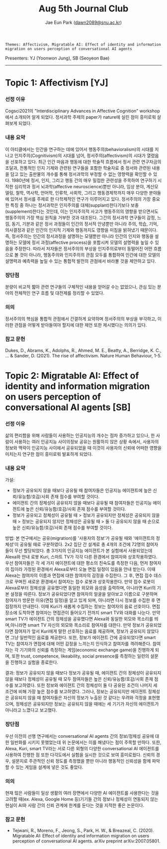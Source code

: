 ﻿---
layout: post
title: "Aug 5th Journal Club"
author: "Jae Eun Park (dawn2089@snu.ac.kr)"
---

    Themes: Affectivism, Migratable AI: Effect of identity and information migration on users perception of conversational AI agents

Presenters: YJ (Yoonwon Jung), SB (Seoyeon Bae)

-----------------

# Topic 1: Affectivism [YJ]

### **선정 이유**
Cogsci2021의 "Interdisciplinary Advances in Affective Cognition" workshop에서 소개되어 알게 되었다. 정서과학 주제의 paper가 nature에 실린 점이 흥미로워 살펴보게 되었다.

### **내용 요약**
이 아티클에서는 인간을 연구하는 데에 있어서 행동주의(behavioralism)의 시대를 지나고 인지주의(Cognitivism)의 시대를 넘어, 정서주의(affectivism)의 시대가 열렸음을 선포하고 있다. 
최근 인간 마음과 행동에 대한 학술적 흐름에서 정서 관련 연구자금의 조달과, 전통적인 인지 기제와 관련된 연구들을 포함한 학술자료 중 정서와 관련된 내용을 담고 있는 출판물의 개수를 통해 정서과학의 부정할 수 없는 영향력을 확인할 수 있다. 1980년에 정서, 인지, 그리고 행동 간의 매우 밀접한 관련성을 주목하여 연구하기 시작한 심리학과 정서 뇌과학(affective neuroscience)뿐만 아니라, 임상 분야, 계산모델링, 철학, 역사학, 언어학, 인류학, 사회학, 그리고 행동경제학까지 매우 다양한 분야들에 있어서 정서를 주제로 한 다학제적인 연구가 이루어지고 있다.
정서주의의 가장 중요한 특징 중 하나는 정서과학은 인지주의를 대체(supplant)한다기보다 보충(supplement)한다는 것인데, 이는 인지주의적 사고가 행동주의의 영향을 받으면서도 행동주의의 가장 핵심 원칙을 거부한 것과 대조된다. 그간의 정서과학 연구들이 감정, 느낌, 동기, 기분과 같은 정서 과정들이 인간의 정서적 안녕뿐만 아니라 주의, 학습, 기억, 의사결정과 같은 인간의 인지적 기제와 행동까지도 영향을 미침을 밝혀냈기 때문이다. 즉, 정서주의는 인간의 정서과정을 설명하는 모델뿐만 아니라 인간의 인지와 행동을 설명하는 모델에 정서 과정(affective process)을 포함시켜 모델의 설명력을 높일 수 있음을 주장한다. 따라서 저자들은 정서주의의 부상을 인지주의로부터 동떨어진 어떤 흐름으로 볼 것이 아니라, 행동주의와 인지주의의 관점 모두를 통합하여 인간에 대한 모델의 설명력과 예측력을 높일 수 있는 통합적 발전의 관점에서 바라볼 것을 제안하고 있다.

### **장단점**
분량이 비교적 짧아 관련 연구들의 구체적인 내용을 얻어갈 수는 없었으나, 관심 있는 분야의 전체적인 연구 흐름 및 대전제를 정리할 수 있었다.

### **의의**
정서주의의 핵심을 통합적 관점에서 간결하게 요약하며 정서주의의 부상을 부각하고, 이러한 관점을 어떻게 받아들여야 할지에 대한 제언 또한 제시했다는 의의가 있다.

### **참고 문헌**
Dukes, D., Abrams, K., Adolphs, R., Ahmed, M. E., Beatty, A., Berridge, K. C., ... & Sander, D. (2021). The rise of affectivism. Nature Human Behaviour, 1-5.


# Topic 2: Migratable AI: Effect of identity and information migration on users perception of conversational AI agents [SB]

### **선정 이유**

삶의 편리함을 위해 사람들이 사용하는 인공지능의 개수는 점차 증가하고 있으나, 한 사람이 사용하는 여러 인공지능 사이의정보 공유는 원활하지 않은 상황 속에서, 사용자의 정보와 맥락이 인공지능 사이에서 공유되었을 때 이것이 사용자의 신뢰에 어떠한 영향을 미치는지 연구한 점이 흥미로워 발표하게 되었다.<br>

### **내용 요약**

가설: 
- 정보가 공유되지 않을 때보다 공유될 때 참여자들은 인공지능 에이젼트에 높은 신뢰/유능함/호감/사회 존재 점수를 부여할 것이다.<br> 
- 에이젼트 간의 정체성이 공유되지 않을 때보다 공유될 때 참여자들은 인공지능 에이젼트에 높은 신뢰/유능함/호감/사회 존재 점수를 부여할 것이다.<br>
- 정보가 공유되고 정체성이 공유될 때 > 정보가 공유되지만 정체성은 공유되지 않을 때 > 정보는 공유되지 않지만 정체성은 공유될 때 > 둘 다 공유되지 않을 때 순으로 높은 신뢰/유능함/호감/사회 존재 점수를 부여할 것이다.<br>

방법: 본 연구에서는 공유(migration)를 '사용자의 정보'가 공유될 때와 '에이젼트의 정체성'이 공유될 때로 구분하였다. 2x2 집단 간 설계로 총 4개의 조건에 72명의 참여자들이 무선 할당되었다. 총 3가지의 인공지능 에이젼트가 본 실험에서 사용되었는데 Alexa와 안내 로봇 Kuri, 스마트 TV가 각각 다른 환경에서 참여자와 상호작용하였다. 우선 참여자들은 각 세 가지 에이젼트에 대한 평소의 친숙도를 측정한 다음, 먼저 참여자의 집이라 가정된 환경에서 Alexa로부터 오늘 면접 일정이 있음을 안내 받는다. 이때 Alexa는 참여자의 이름과 면접에 대한 참여자의 감정을 수집한다. 그 후, 면접 접수 데스크로 꾸며진 새로운 환경에서 참여자는 접수 로봇과 상호작용한다. 만약 접수 로봇이 Alexa로부터 정체성을 공유했다면 동일한 외모와 음성을 출력하며, 아니라면 Kuri의 기본 설정을 따른다. 정보가 공유되었다면 참여자의 얼굴을 알아보고 이름으로 구분하며 참여자가 방문한 이유(면접 일정)을 알고 있게 되며, 아니라면 다시 정보를 수집한 후 면접장까지 안내한다. 이때 Kuri가 새롭게 수집하는 정보는 참여자의 음료 선호이다. 
면접 장소에 도착하면 참여자는 면접관이 들어오기 전까지 smart TV와 대화를 나눈다. 만약 smart TV가 에이젼트 간의 정체성을 공유했다면 Alexa와 동일한 외모와 목소리를 띄며,아니라면 smart TV 자신의 외모와 목소리로 참여자를 대한다. 만약 정보가 공유되었다면 참여자가 앞서 Kuri에게 말한 선호하는 음료를 제공하며, 정보가 공유되지 않았다면 그냥 일반적인 음료를 제공한다. 또한, 정보가 에이젼트 간에 공유되었다면 smart TV는 참여자가 면접에 대해 어떤 감정을 느끼는지 인식하고 참여자를 격려해준다. 참여자는 각 기기와의 신뢰를 측정하는 게임(economic exchange game)을 진행하게 되며, 또한 trust, competence, likeability, social presence를 측정하는 일련의 설문을 진행하고 실험을 종료한다.<br>

결과: 정보가 공유되지 않을 때보다 정보가 공유될 때, 에이젼트 간의 정체성이 공유되지 않을 때보다 정체성이 공유될 때 모두 참여자들은 높은 신뢰/유능함/호감/사회 존재 점수를 보고하였다. 또한 정보와 에이젼트 간의 정체성이 둘 다 공유된 조건이 나머지 세 조건에 비해 가장 높은 점수를 보고하였다. 그러나, 정보는 공유되지만 에이젼트 정체성은 공유되지 않을 때 참여자들은 자신의 정보가 누출된 것 같다는 우려와 걱정을 표현했으며, 정체성은 공유되지만 정보는 공유되지 않을 때에는 세 기기가 자신의 에이젼트가 아니라고 느꼈다고 보고했다.<br>

### **장단점**

우선 이전의 선행 연구에서는 conversational AI agents 간의 정보/정체성 공유에 대한 일반화를 시키지 못했었는데 위 논문에서는 이를 해냈다는 점이 주목할 만하다. 또한, Alexa, Kuri, smart TV라는 서로 다른 외형의 다양한 conversational AI 에이젼트를 사용하여 진행한 점 또한 다각도에서 실험을 실시한 것으로 보여 흥미로웠다. 신뢰의 경우, 설문지로 주관적인 신뢰 정도를 측정했을 뿐만 아니라 행동적인 신뢰성을 함께 파악할 수 있는 게임을 설계에 넣은 것도 좋았다.

### **의의**

현재 많은 사람들이 일상 생활의 여러 장면에서 다양한 AI 에이젼트를 사용한다는 것을 고려할 때(ex. Alexa, Google Home 등)기기들 간의 정보나 정체성이 연동되지 않는 현실이 AI와 사람 간의 신뢰 관계에 한계를 둔다는 것을 지적한 좋은 논문이다.

### **참고 문헌**

- Tejwani, R., Moreno, F., Jeong, S., Park, H. W., & Breazeal, C. (2020). Migratable AI: Effect of identity and information migration on users perception of conversational AI agents. arXiv preprint arXiv:2007.05801.
